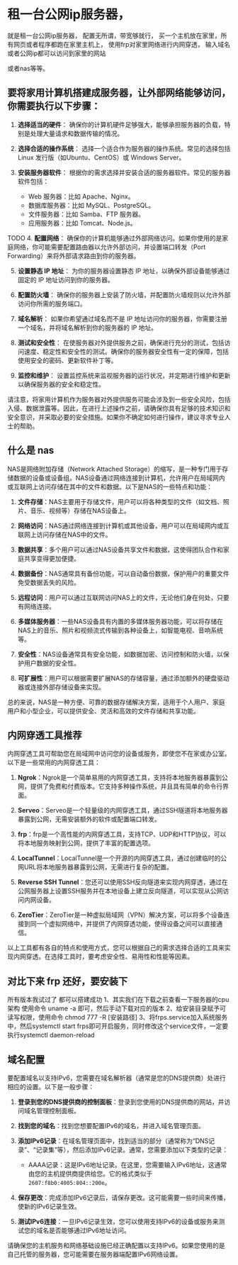 
# 租一台公网ip服务器， 
就是租一台公网ip服务器，
配置无所谓，带宽够就行，
买一个主机放在家里，所有网页或者程序都跑在家里主机上，
使用frp对家里网络进行内网穿透，
输入域名或者公网ip都可以访问到家里的网站


或者nas等等。

## 要将家用计算机搭建成服务器，让外部网络能够访问，你需要执行以下步骤：

1. **选择适当的硬件**：
   确保你的计算机硬件足够强大，能够承担服务器的负载，特别是处理大量请求和数据传输的情况。

2. **选择合适的操作系统**：
   选择一个适合作为服务器的操作系统。常见的选择包括 Linux 发行版（如Ubuntu、CentOS）或 Windows Server。

3. **安装服务器软件**：
   根据你的需求选择并安装合适的服务器软件。常见的服务器软件包括：
   - Web 服务器：比如 Apache、Nginx。
   - 数据库服务器：比如 MySQL、PostgreSQL。
   - 文件服务器：比如 Samba、FTP 服务器。
   - 应用服务器：比如 Tomcat、Node.js。

TODO 4. **配置网络**：
   确保你的计算机能够通过外部网络访问。如果你使用的是家庭网络，你可能需要配置路由器以允许外部访问，并设置端口转发（Port Forwarding）来将外部请求路由到你的服务器。

5. **设置静态 IP 地址**：
   为你的服务器设置静态 IP 地址，以确保外部设备能够通过固定的 IP 地址访问到你的服务器。

6. **配置防火墙**：
   确保你的服务器上安装了防火墙，并配置防火墙规则以允许外部访问你所需的服务端口。

7. **域名解析**：
   如果你希望通过域名而不是 IP 地址访问你的服务器，你需要注册一个域名，并将域名解析到你的服务器的 IP 地址。

8. **测试和安全性**：
   在使服务器对外提供服务之前，确保进行充分的测试，包括访问速度、稳定性和安全性的测试。确保你的服务器安全性有一定的保障，包括使用安全的密码、更新软件补丁等。

9. **监控和维护**：
   设置监控系统来监视服务器的运行状况，并定期进行维护和更新以确保服务器的安全和稳定性。

请注意，将家用计算机作为服务器对外提供服务可能会涉及到一些安全风险，包括入侵、数据泄露等。因此，在进行上述操作之前，请确保你具有足够的技术知识和安全意识，并采取必要的安全措施。如果你不确定如何进行操作，建议寻求专业人士的帮助。


## 什么是 nas

NAS是网络附加存储（Network Attached Storage）的缩写，是一种专门用于存储数据的设备或设备组。NAS设备通过网络连接到计算机，允许用户在局域网内或互联网上访问存储在其中的文件和数据。以下是NAS的一些特点和功能：

1. **文件存储**：NAS主要用于存储文件，用户可以将各种类型的文件（如文档、照片、音乐、视频等）存储在NAS设备上。

2. **网络访问**：NAS通过网络连接到计算机或其他设备，用户可以在局域网内或互联网上访问存储在NAS中的文件。

3. **数据共享**：多个用户可以通过NAS设备共享文件和数据，这使得团队合作和家庭共享变得更加便捷。

4. **数据备份**：NAS通常具有备份功能，可以自动备份数据，保护用户的重要文件免受数据丢失的风险。

5. **远程访问**：用户可以通过互联网访问NAS上的文件，无论他们身在何处，只要有网络连接。

6. **多媒体服务器**：一些NAS设备具有内置的多媒体服务器功能，可以将存储在NAS上的音乐、照片和视频流式传输到各种设备上，如智能电视、音响系统等。

7. **安全性**：NAS设备通常具有安全功能，如数据加密、访问控制和防火墙，以保护用户数据的安全性。

8. **可扩展性**：用户可以根据需要扩展NAS的存储容量，通过添加额外的硬盘驱动器或连接外部存储设备来实现。

总的来说，NAS是一种方便、可靠的数据存储解决方案，适用于个人用户、家庭用户和小型企业，可以提供安全、灵活和高效的文件存储和共享功能。

## 内网穿透工具推荐

内网穿透工具可帮助您在局域网中访问您的设备或服务，即使您不在家或办公室。以下是一些常用的内网穿透工具：

1. **Ngrok**：Ngrok是一个简单易用的内网穿透工具，支持将本地服务器暴露到公网，提供了免费和付费版本。它支持多种操作系统，并且具有简单的命令行界面。

2. **Serveo**：Serveo是一个轻量级的内网穿透工具，通过SSH隧道将本地服务器暴露到公网，无需安装额外的软件或配置端口转发。

3. **frp**：frp是一个高性能的内网穿透工具，支持TCP、UDP和HTTP协议，可以将本地服务映射到公网，提供了丰富的配置选项。

4. **LocalTunnel**：LocalTunnel是一个开源的内网穿透工具，通过创建临时的公网URL将本地服务器暴露到公网，无需进行复杂的配置。

5. **Reverse SSH Tunnel**：您还可以使用SSH反向隧道来实现内网穿透，通过在公网服务器上设置SSH服务并在本地设备上建立反向隧道，可以实现从公网访问内网设备。

6. **ZeroTier**：ZeroTier是一种虚拟局域网（VPN）解决方案，可以将多个设备连接到同一个虚拟网络中，并提供了内网穿透功能，使得设备之间可以直接通信。

以上工具都有各自的特点和使用方式，您可以根据自己的需求选择合适的工具来实现内网穿透。在选择工具时，要考虑安全性、易用性和性能等因素。

## 对比下来  frp 还好，要安装下

所有版本我试过了 都可以搭建成功
1、其实我们在下载之前查看一下服务器的cpu架构 使用命令 uname -a 即可，然后手动下载对应的版本
2、给安装目录赋予可读写权限，使用命令 chmod 777 -R [安装路径]
3、将frps.service加入系统服务中，然后systemctl start frps即可开启服务，同时修改这个service文件，一定要执行systemctl daemon-reload

## 域名配置

要配置域名以支持IPv6，您需要在域名解析器（通常是您的DNS提供商）处进行相应的设置。以下是一般步骤：

1. **登录到您的DNS提供商的控制面板**：登录到您使用的DNS提供商的网站，并访问域名管理控制面板。

2. **找到您的域名**：找到您想要配置IPv6的域名，并进入域名管理页面。

3. **添加IPv6记录**：在域名管理页面中，找到适当的部分（通常称为“DNS记录”、“记录集”等），然后添加IPv6记录。通常，您需要添加以下类型的记录：

   - AAAA记录：这是IPv6地址记录。在这里，您需要输入IPv6地址，这通常由您的主机提供商提供给您。它的格式类似于 `2607:f8b0:4005:804::200e`。
   
4. **保存更改**：完成添加IPv6记录后，请保存更改。这可能需要一些时间来传播，使新的IPv6记录生效。

5. **测试IPv6连接**：一旦IPv6记录生效，您可以使用支持IPv6的设备或服务来测试您的域名是否能够通过IPv6地址访问。

请确保您的主机服务和网络基础设施已经正确配置以支持IPv6。如果您使用的是自己托管的服务器，您可能需要在服务器端配置IPv6网络设置。